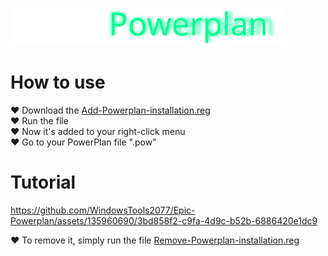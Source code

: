[![Epic](https://raw.githubusercontent.com/WindowsTools2077/Epic-Powerplan/main/media/badge3.svg)](https://github.com/WindowsTools2077/Epic-Powerplan)

# How to use

<div>	<a> ♥ Download the <a href="https://github.com/WindowsTools2077/Epic-Powerplan/blob/main/Files/Add-Powerplan-installation.reg">Add-Powerplan-installation.reg</a>
<div>	<a> ♥ Run the file</a>
<div>	<a> ♥ Now it's added to your right-click menu</a>
<div>	<a> ♥ Go to your PowerPlan file ".pow"</a>


# Tutorial

https://github.com/WindowsTools2077/Epic-Powerplan/assets/135960690/3bd858f2-c9fa-4d9c-b52b-6886420e1dc9

<div>	<a> ♥ To remove it, simply run the file <a href="https://github.com/WindowsTools2077/Epic-Powerplan/blob/main/Files/Remove-Powerplan-installation.reg">Remove-Powerplan-installation.reg</a>
